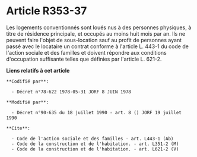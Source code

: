 # Article R353-37

Les logements conventionnés sont loués nus à des personnes physiques, à titre de résidence principale, et occupés au moins
huit mois par an. Ils ne peuvent faire l'objet de sous-location sauf au profit de personnes ayant passé avec le locataire un
contrat conforme à l'article L. 443-1 du code de l'action sociale et des familles et doivent répondre aux conditions
d'occupation suffisante telles que définies par l'article L. 621-2.

**Liens relatifs à cet article**

	**Codifié par**:

	  - Décret n°78-622 1978-05-31 JORF 8 JUIN 1978

	**Modifié par**:

	  - Décret n°90-635 du 18 juillet 1990 - art. 8 () JORF 19 juillet 1990

	**Cite**:

	  - Code de l'action sociale et des familles - art. L443-1 (Ab)
	  - Code de la construction et de l'habitation. - art. L351-2 (M)
	  - Code de la construction et de l'habitation. - art. L621-2 (V)
